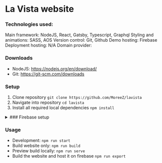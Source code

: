 # La Vista website

### Technologies used:
Main framework: NodeJS, React, Gatsby, Typescript, Graphql
Styling and animations: SASS, AOS
Version control: Git, Github
Demo hosting: Firebase
Deployment hosting: N/A
Domain provider: 

### Downloads
- NodeJS: https://nodejs.org/en/download/
- Git: https://git-scm.com/downloads

### Setup
1. Clone repository `git clone https://github.com/MoreeZ/lavista`
2. Navigate into repository `cd lavista`
3. Install all required local dependencies `npm install`

<details>
<summary>### Firebase setup</summary>
<br>
1. If not yet installed, install firebase tools globally using `npm i --location=global firebase-tools gatsby-cli`
2. Use `firebase login` and login in the browser to your google account.
3. Use `firebase init hosting`
  - "ready to process? (y/N)": Press Enter
  - "What do you want to use as your public directory? (public)": Press Enter
  - "Configure as a single-page app (rewrite all urls to /index.html)?": Press Enter
  - "Set up automatic builds and deploys with GitHub?": n
  - "File public/404.html already exists. Overwrite? (y/N)": Press Enter
  - "File public/index.html already exists. Overwrite? (y/N)": Press Enter
</details>



### Usage
- Development: `npm run start`
- Build website only: `npm run build`
- Preview build locally: `npm run serve`
- Build the website and host it on firebase `npm run export`